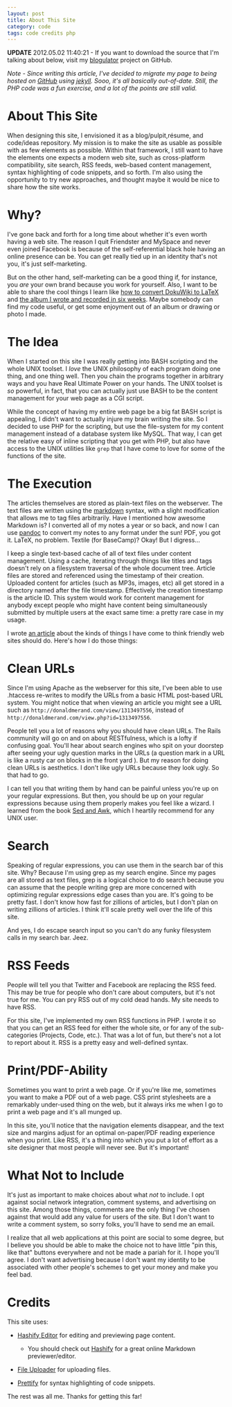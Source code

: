 ```yaml
---
layout: post
title: About This Site  
category: code  
tags: code credits php
---
```


**UPDATE** 2012.05.02 11:40:21 - If you want to download the source that I'm talking about below, visit my [blogulator](https://github.com/dmerand/blogulator) project on GitHub.  

_Note - Since writing this article, I've decided to migrate my page to being hosted on [GitHub](http://github.com/dmerand) using [jekyll](https://github.com/mojombo/jekyll). Sooo, it's all basically out-of-date. Still, the PHP code was a fun exercise, and a lot of the points are still valid._


# About This Site

When designing this site, I envisioned it as a blog/pulpit,résume, and code/ideas repository. My mission is to make the site as usable as possible with as few elements as possible. Within that framework, I still want to have the elements one expects a modern web site, such as cross-platform compatibility, site search, RSS feeds, web-based content management, syntax highlighting of code snippets, and so forth. I'm also using the opportunity to try new approaches, and thought maybe it would be nice to share how the site works. 


#	Why?

I've gone back and forth for a long time about whether it's even worth having a web site. The reason I quit Friendster and MySpace and never even joined Facebook is because of the self-referential black hole having an online presence can be. You can get really tied up in an identity that's not you, it's just self-marketing.

But on the other hand, self-marketing can be a good thing if, for instance, you _are_ your own brand because you work for yourself. Also, I want to be able to share the cool things I learn like [how to convert DokuWiki to LaTeX](http://donaldmerand.com/Code/2011/07/18/dokuwiki-to-latex-converter.html) and [the album I wrote and recorded in six weeks](http://donaldmerand.com/Projects/2011/08/16/album-exploration-slideshow.html). Maybe somebody can find my code useful, or get some enjoyment out of an album or drawing or photo I made.


#	The Idea

When I started on this site I was really getting into BASH scripting and the whole UNIX toolset. I _love_ the UNIX philosophy of each program doing one thing, and one thing well. Then you chain the programs together in arbitrary ways and you have Real Ultimate Power on your hands. The UNIX toolset is _so_ powerful, in fact, that you can actually just use BASH to be the content management for your web page as a CGI script.

While the concept of having my entire web page be a big fat BASH script is appealing, I didn't want to actually injure my brain writing the site. So I decided to use PHP for the scripting,  but use the file-system for my content management instead of a database system like MySQL. That way, I can get the relative easy of inline scripting that you get with PHP, but also have access to the UNIX utilities like `grep` that I have come to love for some of the functions of the site.


#	The Execution

The articles themselves are stored as plain-text files on the webserver. The text files are written using the [markdown](http://daringfireball.net/projects/markdown/) syntax, with a slight modification that allows me to tag files arbitrarily. Have I mentioned how awesome Markdown is? I converted all of my notes a year or so back, and now I can use [pandoc](http://johnmacfarlane.net/pandoc/) to convert my notes to any format under the sun! PDF, you got it. LaTeX, no problem. Textile (for BaseCamp)? Okay! But I digress...

I keep a single text-based cache of all of text files under content management. Using a cache, iterating through things like titles and tags doesn't rely on a filesystem traversal of the whole document tree. Article files are stored and referenced using the timestamp of their creation. Uploaded content for articles (such as MP3s, images, etc) all get stored in a directory named after the file timestamp. Effectively the creation timestamp is the article ID. This system would work for content management for anybody except people who might have content being simultaneously submitted by multiple users at the exact same time: a pretty rare case in my usage.

I wrote [an article](http://donaldmerand.com/code/2011/07/24/checklist-for-making-friendly-web-pages.html) about the kinds of things I have come to think friendly web sites should do. Here's how I do those things:


#	Clean URLs

Since I'm using Apache as the webserver for this site, I've been able to use .htaccess re-writes to modify the URLs from a basic HTML post-based URL system. You might notice that when viewing an article you might see a URL such as `http://donaldmerand.com/view/1313497556`, instead of `http://donaldmerand.com/view.php?id=1313497556`. 

People tell you a lot of reasons why you should have clean URLs. The Rails community will go on and on about RESTfulness, which is a lofty if confusing goal. You'll hear about search engines who spit on your doorstep after seeing your ugly question marks in the URLs (a question mark in a URL is like a rusty car on blocks in the front yard ). But my reason for doing clean URLs is aesthetics. I don't like ugly URLs because they look ugly. So that had to go.

I can tell you that writing them by hand can be painful unless you're up on your regular expressions. But then, you should be up on your regular expressions because using them properly makes you feel like a wizard. I learned from the book [Sed and Awk](http://shop.oreilly.com/product/9781565922259.do), which I heartily recommend for any UNIX user.


#	Search

Speaking of regular expressions, you can use them in the search bar of this site. Why? Because I'm using grep as my search engine. Since my pages are all stored as text files, grep is a logical choice to do search because you can assume that the people writing grep are more concerned with optimizing regular expressions edge cases than you are. It's going to be pretty fast. I don't know how fast for zillions of articles, but I don't plan on writing zillions of articles. I think it'll scale pretty well over the life of this site.

And yes, I do escape search input so you can't do any funky filesystem calls in my search bar. Jeez.


#	RSS Feeds

People will tell you that Twitter and Facebook are replacing the RSS feed. This may be true for people who don't care about computers, but it's not true for me. You can pry RSS out of my cold dead hands. My site needs to have RSS.

For this site, I've implemented my own RSS functions in PHP. I wrote it so that you can get an RSS feed for either the whole site, or for any of the sub-categories (Projects, Code, etc.). That was a lot of fun, but there's not a lot to report about it. RSS is a pretty easy and well-defined syntax.


#	Print/PDF-Ability

Sometimes you want to print a web page. Or if you're like me, sometimes you want to make a PDF out of a web page. CSS print stylesheets are a remarkably under-used thing on the web, but it always irks me when I go to print a web page and it's all munged up.

In this site, you'll notice that the navigation elements disappear, and the text size and margins adjust for an optimal on-paper/PDF reading experience when you print. Like RSS, it's a thing into which you put a lot of effort as a site designer that most people will never see. But it's important!


#	What Not to Include

It's just as important to make choices about what _not_ to include. I opt against social network integration, comment systems, and advertising on this site. Among those things, comments are the only thing I've chosen against that would add any value for users of the site. But I don't want to write a comment system, so sorry folks, you'll have to send me an email.

I realize that all web applications at this point are social to some degree, but I believe you should be able to make the choice not to have little "pin this, like that" buttons everywhere and not be made a pariah for it. I hope you'll agree. I don't want advertising because I don't want my identity to be associated with other people's schemes to get your money and make you feel bad.


#	Credits

This site uses:

- [Hashify Editor](https://bitbucket.org/davidchambers/hashify-editor) for editing and previewing page content.

    - You should check out [Hashify](http://hashify.me) for a great online Markdown previewer/editor.

- [File Uploader](http://github.com/valums/file-uploader) for uploading files.
- [Prettify](https://code.google.com/p/google-code-prettify/) for syntax highlighting of code snippets.

The rest was all me. Thanks for getting this far!
